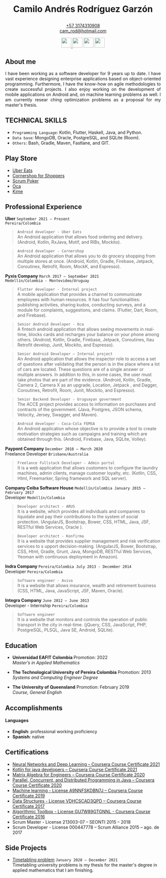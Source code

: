 <h1><p align="center">Camilo Andr&eacute;s Rodr&iacute;guez Garz&oacute;n</p></h1>

<p align="center"><a href='https://wa.me/+573174310908' target='_blank'>+57 3174310908</a><br>
  <a href="mailto:cam_rod@hotmail.com?">cam_rod@hotmail.com</a></p>
  

<div>
  <p align="center">
    <a href="https://www.hackerrank.com/camroga" target='_blank'>
      <img src="https://upload.wikimedia.org/wikipedia/commons/thumb/4/40/HackerRank_Icon-1000px.png/440px-HackerRank_Icon-1000px.png" width="32px" height="32px" />
    </a> 
    <a href="https://stackoverflow.com/users/11279246/camroga" target='_blank'>
      <img src="https://cdn-icons-png.flaticon.com/512/2111/2111628.png" width="32px" height="32px" /></a>
    <a href="https://www.linkedin.com/in/camilo-rodriguez-garzon/" target='_blank'>
      <img src="https://cdn-icons-png.flaticon.com/512/145/145807.png" width="32px" height="32px" /></a>
    <a href="https://github.com/camroga/" target='_blank'>
      <img src="https://cdn-icons-png.flaticon.com/512/733/733609.png" width="32px" height="32px" />
    </a>
  </p>
</div>

## About me

<p align="justify"> I have been working as a software developer for 9 years up to date. I have vast experience designing enterprise applications based on object-oriented programming. Furthermore, I have the know-how on agile methodologies to create successful projects. I also enjoy working on the development of mobile applications on Android and, on machine learning problems as well. I am currently resear ching optimization problems as a proposal for my master's thesis. </p>

## TECHNICAL SKILLS

<ul>
  <li><code>Programming Language</code>: Kotlin, Flutter, Haskell, Java, and Python.</li>
  <li><code>Data base</code>: MongoDB, Oracle, PostgreSQL, and SQLite (Room).</li>
  <li><code>Others</code>: Bash, Gradle, Maven, Fastlane, and GIT.</li>
</ul>

## Play Store

<ul>
  <li><a href="https://play.google.com/store/search?q=uber%20eats&c=apps" target='_blank'>Uber Eats</a></li>
  <li><a href="https://play.google.com/store/apps/details?id=com.cornershopapp.shopper.android" target='_blank'>Cornershop for Shoppers</a></li>
  <li><a href="https://play.google.com/store/apps/details?id=com.buildreams.scrumpoker" target='_blank'>Scrum Poker</a></li>
  <li><a href="https://play.google.com/store/apps/details?id=uy.com.oca.ocatarjetas" target='_blank'>Oca</a></li>
  <li><a href="https://play.google.com/store/apps/details?id=com.pyxis.kime" target='_blank'>Kime</a></li>
</ul>

## Professional Experience

<p> <strong>Uber</strong> <code>September 2021 – Present</code> <br> 
  <code>Pereira/Colombia</code></p>
  
> <code>Android developer - Uber Eats</code><br>
An Android application that allows food ordering and delivery. (Android, Kotlin, RxJava, Motif, and RIBs, Mockito).<br>
  
> <code>Android developer - Cornershop</code><br>
An Android application that allows you to do grocery shopping from multiple stores at once. (Android, Kotlin, Gradle, Firebase, Jetpack, Coroutines, Retrofit, Room, MockK, and Espresso).<br>

<p> <strong>Pyxis Company</strong> <code>March 2017 – September 2021</code> <br> 
  <code>Medellín/Colombia - Montevideo/Uruguay</code></p> 

> <code>Flutter developer - Internal project</code><br>
A mobile application that provides a channel to communicate employees with human resources. It has four functionalities: publishing activities, sharing kudos, conducting surveys, and a module for complaints, suggestions, and claims. (Flutter, Dart, Room, and Firebase).<br>

> <code>Senior Android Developer - Oca</code><br>
A fintech android application that allows seeing movements in real-time, blocks cards and recharges your balance on your phone among others. (Android, Kotlin, Gradle, Firebase, Jetpack, Coroutines, Itau Retrofit develop, Junit, Mockito, and Espresso).<br>

> <code>Senior Android Developer – Internal project</code><br>
An Android application that allows the inspector role to access a set of questions after validating that the person is in the place where a lot of cars are located. These questions are of a single answer or multiple answers. In addition to this, in some cases, the user must take photos that are part of the evidence. (Android, Kotlin, Gradle, Camera 2, Camera X as an upgrade, Location, Jetpack , and Dagger, Coroutines, Retrofit, Room, Junit, Mockito, and Espresso).<br>

> <code>Senior Backend Developer - Uruguayan government</code><br>
The ACCE project provides access to information on purchases and contracts of the government. (Java, Postgres, JSON schema, Velocity, Jersey, Swagger, and Maven).<br>

> <code>Android developer - Coca-Cola FEMSA</code><br>
An Android application whose objective is to provide a tool to create motivation strategies such as campaigns and training which are obtained through this. (Android, Firebase, Java, SQLite, Volley).<br>

<p> <strong>Paypont Company</strong> <code>December 2018 – March 2020 </code> <br> 
  Freelance Developer <code>Brisbane/Australia</code></p>

> <code>Freelance Fullstack Developer - Admin portal</code><br>
It is a web application that allows customers to configure the laundry machines, admin clients, manage customer loyalty, etc. (Kotlin, CSS, Html, Freemarker, Spring framework and SQL server).<br>


<p> <strong>Company Ceiba Software House</strong> <code>Medellín/Colombia January 2015 – February 2017</code> <br> 
  Developer <code>Medellín/Colombia</code></p>

> <code>Developer architect - ARUS</code><br>
It is a website, which provides all individuals and companies to liquidate and pay their contributions to the system of social protection. (AngularJS, Bootstrap, Bower, CSS, HTML, Java, JSF, RESTful Web Services, Oracle ).<br>

> <code>Developer architect - Konfirma</code><br>
It is a website that provides supplier management and risk verification services to s upport decision-making. (AngularJS, Bower, Bootstrap, CSS, Html, Gradle, Grunt, Java, MongoDB, RESTful Web Services, Yeoman with continuous deployment in Amazon).<br>

<p> <strong>Indra Company</strong> <code>Pereira/Colombia July 2013 - December 2014</code> <br> 
  Developer <code>Pereira/Colombia</code></p>

> <code>Software engineer - Aviva</code><br>
It is a website that allows insurance, wealth and retirement business (CSS, HTML, Java, JavaScript, JSF, Maven, Oracle).<br>

<p> <strong>Integra Company</strong> <code>June 2012 – June 2013</code> <br> 
  Developer - Internship <code>Pereira/Colombia</code></p>

> <code>Software engineer</code><br>
It is a website that monitors and controls the operation of public transport in the city in real-time. (jQuery, CSS, JavaScript, PHP, PostgreSQL, PLSQL, Java SE, Android, SQLite).<br>

## Education

- <p><b>Universidad EAFIT Colombia </b> Promotion: 2022 <br> <i>Master’s in Applied Mathematics</i></p>                                           
- <p><b>The Technological University of Pereira Colombia</b>  Promotion: 2013 <br> <i>Systems and Computing Engineer Degree</i></p>

- <p><b>The University of Queensland</b> Promotion: February 2019 <br> <i>Course, General English</i></p>
                                           
## Accomplishments
#### Languages

- **English**: professional working proficiency
- **Spanish**: native

## Certifications

<ul>
  <li><a href="https://www.coursera.org/account/accomplishments/verify/P83G2UXZQPK2" target='_blank'>Neural Networks and Deep Learning – Coursera Course Certificate 2021</a></li>
  <li><a href="https://www.coursera.org/account/accomplishments/verify/JZ2HH6ZG8PZ3" target='_blank'>Kotlin for java developers – Coursera Course Certificate 2021</a></li>
  <li><a href="https://www.coursera.org/account/accomplishments/verify/PWZDQCTZD4NS?utm_source=ios&utm_medium=certificate&utm_content=cert_image&utm_campaign=sharing_cta&utm_product=course" target='_blank'>Matrix Algebra for Engineers – Coursera Course Certificate 2020</a></li>
  <li><a href="https://www.coursera.org/account/accomplishments/specialization/VX4KHX8GCN7X?utm_source=link&utm_medium=certificate&utm_content=cert_image&utm_campaign=sharing_cta&utm_product=s12n" target='_blank'>Parallel, Concurrent, and Distributed Programming in Java – Coursera Course Certificate 2020</a></li>
  <li><a href="https://www.coursera.org/account/accomplishments/verify/A9NNFSKDBN7J" target='_blank'>Machine learning - License A9NNFSKDBN7J – Coursera Course Certificate 2019</a></li>
  <li><a href="https://www.coursera.org/account/accomplishments/verify/VDHCSCAD3QPD" target='_blank'>Data Structures - License VDHCSCAD3QPD – Coursera Course Certificate 2017</a></li>
  <li><a href="https://www.coursera.org/account/accomplishments/verify/GU7W89GTGNNL" target='_blank'>Algorithmic Toolbox - License GU7W89GTGNNL - Coursera Course Certificate 2016</a></li>
  <li>Scrum Master - License 213003-07 – SEONTI 2015 – 2018</li>
  <li>Scrum Developer - License 000447778 – Scrum Alliance 2015 – ago. de 2017</li>
</ul>

## Side Projects

<ul>
  <li><p><a href="https://camroga.github.io/TimeTabling/" target='_blank'>Timetabling problem</a> <code>January 2020 – December 2021</code> <br>Timetabling university problems is my thesis for the master's degree in applied mathematics that I am finishing.</p> </li>
</ul>




